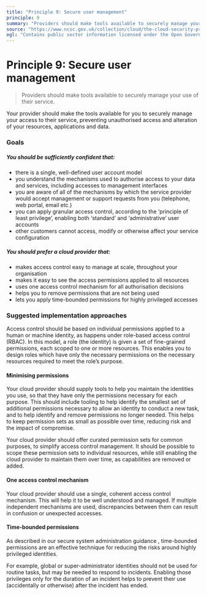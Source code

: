 ```yaml
---
title: "Principle 9: Secure user management"
principle: 9
summary: "Providers should make tools available to securely manage your use of their service."
source: "https://www.ncsc.gov.uk/collection/cloud/the-cloud-security-principles/principle-9-secure-user-management"
ogl: "Contains public sector information licensed under the Open Government Licence v3.0. https://www.nationalarchives.gov.uk/doc/open-government-licence/version/3/"
---
```


# Principle 9: Secure user management

> Providers should make tools available to securely manage your use of their service.

Your provider should make the tools available for you to securely manage your access to their service, preventing unauthorised access and alteration of your resources, applications and data.

### Goals

##### You should be sufficiently confident that:

- there is a single, well-defined user account model
- you understand the mechanisms used to authorise access to your data and services, including accesses to management interfaces
- you are aware of all of the mechanisms by which the service provider would accept management or support requests from you (telephone, web portal, email etc.)
- you can apply granular access control, according to the ‘principle of least privilege’, enabling both ‘standard’ and ‘administrative’ user accounts
- other customers cannot access, modify or otherwise affect your service configuration

##### You should prefer a cloud provider that:

- makes access control easy to manage at scale, throughout your organisation
- makes it easy to see the access permissions applied to all resources
- uses one access control mechanism for all authorisation decisions
- helps you to remove permissions that are not being used
- lets you apply time-bounded permissions for highly privileged accesses

### Suggested implementation approaches

Access control should be based on individual permissions applied to a human or machine identity, as happens under role-based access control (RBAC). In this model, a role (the identity) is given a set of fine-grained permissions, each scoped to one or more resources. This enables you to design roles which have only the necessary permissions on the necessary resources required to meet the role’s purpose.

#### Minimising permissions

Your cloud provider should supply tools to help you maintain the identities you use, so that they have only the permissions necessary for each purpose. This should include tooling to help identify the smallest set of additional permissions necessary to allow an identity to conduct a new task, and to help identify and remove permissions no longer needed. This helps to keep permission sets as small as possible over time, reducing risk and the impact of compromise.

Your cloud provider should offer curated permission sets for common purposes, to simplify access control management. It should be possible to scope these permission sets to individual resources, while still enabling the cloud provider to maintain them over time, as capabilities are removed or added.

#### One access control mechanism

Your cloud provider should use a single, coherent access control mechanism. This will help it to be well understood and managed. If multiple independent mechanisms are used, discrepancies between them can result in confusion or unexpected accesses.

#### Time-bounded permissions

As described in our secure system administration guidance , time-bounded permissions are an effective technique for reducing the risks around highly privileged identities.

For example, global or super-administrator identities should not be used for routine tasks, but may be needed to respond to incidents. Enabling those privileges only for the duration of an incident helps to prevent their use (accidentally or otherwise) after the incident has ended.
